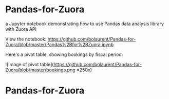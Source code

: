 # Pandas-for-Zuora
a Jupyter notebook demonstrating how to use Pandas data analysis library with Zuora API

View the notebook: https://github.com/bolaurent/Pandas-for-Zuora/blob/master/Pandas%2Bfor%2BZuora.ipynb


Here's a pivot table, showing bookings by fiscal period:

![Image of pivot table](https://github.com/bolaurent/Pandas-for-Zuora/blob/master/bookings.png =250x)

# Pandas-for-Zuora
